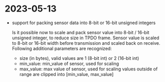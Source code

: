 # 2023-05-13
* support for packing sensor data into 8-bit or 16-bit unsigned integers

  Is it possible now to scale and pack sensor value into 8-bit / 16-bit unsigned integer, to reduce size in TPDO frame. Sensor value is scaled to 8-bit or 16-bit width before transmission and scaled back on receive. Following additional parameters are recognized:
  * size (in bytes), valid values are 1 (8-bit int) or 2 (16-bit int)
  * min_value: min_value of sensor, used for scaling
  * max_value: max value of sensor, used for scaling
  values outside of range are clipped into [min_value, max_value]